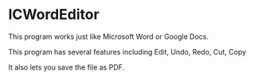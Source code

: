 # ICWordEditor

 This program works just like Microsoft Word or Google Docs. 

 This program has several features including Edit, Undo, Redo, Cut, Copy

 It also lets you save the file as PDF.
